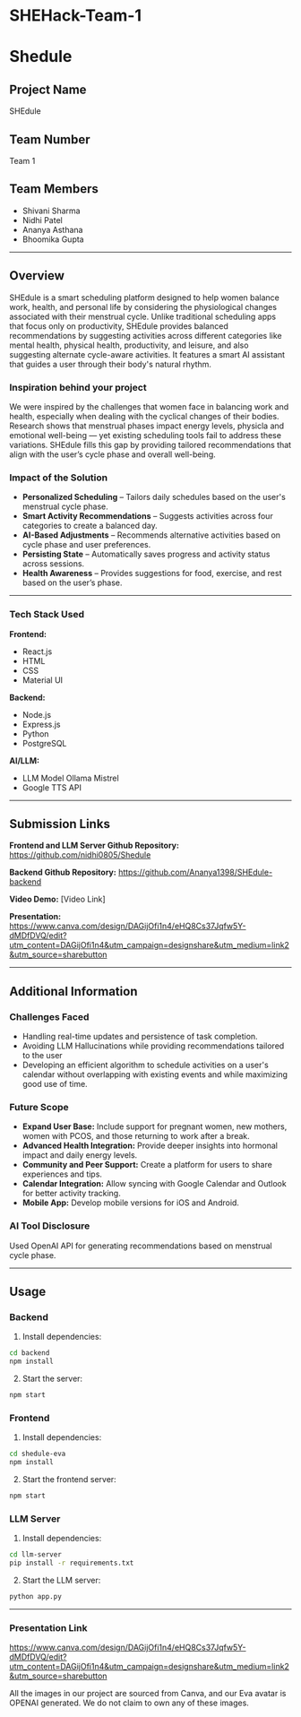 # SHEHack-Team-1

# Shedule

## Project Name  
SHEdule  

## Team Number  
Team 1

## Team Members
- Shivani Sharma
- Nidhi Patel
- Ananya Asthana  
- Bhoomika Gupta

---

## Overview  
SHEdule is a smart scheduling platform designed to help women balance work, health, and personal life by considering the physiological changes associated with their menstrual cycle. Unlike traditional scheduling apps that focus only on productivity, SHEdule provides balanced recommendations by suggesting activities across different categories like mental health, physical health, productivity, and leisure, and also suggesting alternate cycle-aware activities. It features a smart AI assistant that guides a user through their body's natural rhythm. 


### Inspiration behind your project  
We were inspired by the challenges that women face in balancing work and health, especially when dealing with the cyclical changes of their bodies. Research shows that menstrual phases impact energy levels, physicla and emotional well-being — yet existing scheduling tools fail to address these variations. SHEdule fills this gap by providing tailored recommendations that align with the user’s cycle phase and overall well-being.  

### Impact of the Solution  
- **Personalized Scheduling** – Tailors daily schedules based on the user's menstrual cycle phase.  
- **Smart Activity Recommendations** – Suggests activities across four categories to create a balanced day.  
- **AI-Based Adjustments** – Recommends alternative activities based on cycle phase and user preferences.  
- **Persisting State** – Automatically saves progress and activity status across sessions.  
- **Health Awareness** – Provides suggestions for food, exercise, and rest based on the user’s phase.  

---

### Tech Stack Used  
**Frontend:**  
- React.js
- HTML
- CSS
- Material UI

**Backend:**  
- Node.js  
- Express.js
- Python
- PostgreSQL  

**AI/LLM:**  
- LLM Model Ollama Mistrel
- Google TTS API

---

## Submission Links  
**Frontend and LLM Server Github Repository:** https://github.com/nidhi0805/Shedule

**Backend Github Repository:** https://github.com/Ananya1398/SHEdule-backend 

**Video Demo:** [Video Link]  

**Presentation:** https://www.canva.com/design/DAGijOfi1n4/eHQ8Cs37Jqfw5Y-dMDfDVQ/edit?utm_content=DAGijOfi1n4&utm_campaign=designshare&utm_medium=link2&utm_source=sharebutton

---

## Additional Information  

### **Challenges Faced**  
- Handling real-time updates and persistence of task completion.  
- Avoiding LLM Hallucinations while providing recommendations tailored to the user
- Developing an efficient algorithm to schedule activities on a user's calendar without overlapping with existing events and while maximizing good use of time.


### **Future Scope**  
- **Expand User Base:** Include support for pregnant women, new mothers, women with PCOS, and those returning to work after a break.  
- **Advanced Health Integration:** Provide deeper insights into hormonal impact and daily energy levels.  
- **Community and Peer Support:** Create a platform for users to share experiences and tips.  
- **Calendar Integration:** Allow syncing with Google Calendar and Outlook for better activity tracking.  
- **Mobile App:** Develop mobile versions for iOS and Android.  

### **AI Tool Disclosure**  
Used OpenAI API for generating recommendations based on menstrual cycle phase.  

---

## **Usage**  

### **Backend**  
1. Install dependencies:  
```bash
cd backend
npm install
```  

2. Start the server:  
```bash
npm start
```  

### **Frontend**  
1. Install dependencies:  
```bash
cd shedule-eva
npm install
```  

2. Start the frontend server:  
```bash
npm start
```  

### **LLM Server**  
1. Install dependencies:  
```bash
cd llm-server
pip install -r requirements.txt
```  

2. Start the LLM server:  
```bash
python app.py
```  

---

### **Presentation Link**  
https://www.canva.com/design/DAGijOfi1n4/eHQ8Cs37Jqfw5Y-dMDfDVQ/edit?utm_content=DAGijOfi1n4&utm_campaign=designshare&utm_medium=link2&utm_source=sharebutton

All the images in our project are sourced from Canva, and our Eva avatar is OPENAI generated. We do not claim to own any of these images. 

